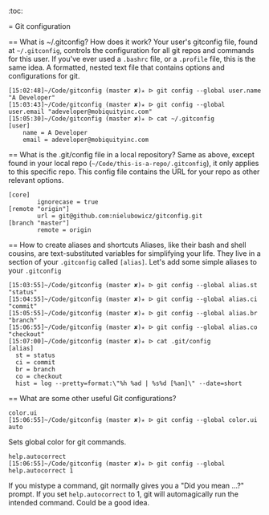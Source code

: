 :toc:

= Git configuration

== What is ~/.gitconfig? How does it work?
Your user's gitconfig file, found at `~/.gitconfig`, controls the configuration for all git repos and commands for this user. If you've ever used a `.bashrc` file, or a `.profile` file, this is the same idea. A formatted, nested text file that contains options and configurations for git.

```
[15:02:48]~/Code/gitconfig (master ✘)✭ ᐅ git config --global user.name "A Developer"
[15:03:43]~/Code/gitconfig (master ✘)✭ ᐅ git config --global user.email "adeveloper@mobiquityinc.com"
[15:05:30]~/Code/gitconfig (master ✘)✭ ᐅ cat ~/.gitconfig
[user]
	name = A Developer
	email = adeveloper@mobiquityinc.com
```

== What is the .git/config file in a local repository?
Same as above, except found in your local repo (`~/Code/this-is-a-repo/.gitconfig`), it only applies to this specific repo. This config file contains the URL for your repo as other relevant options.
```
[core]
        ignorecase = true
[remote "origin"]
        url = git@github.com:nielubowicz/gitconfig.git
[branch "master"]
        remote = origin
```

== How to create aliases and shortcuts
Aliases, like their bash and shell cousins, are text-substituted variables for simplifying your life. They live in a section of your `.gitconfig` called `[alias]`. Let's add some simple aliases to your `.gitconfig`
```
[15:03:55]~/Code/gitconfig (master ✘)✭ ᐅ git config --global alias.st "status"
[15:04:55]~/Code/gitconfig (master ✘)✭ ᐅ git config --global alias.ci "commit"
[15:05:55]~/Code/gitconfig (master ✘)✭ ᐅ git config --global alias.br "branch"
[15:06:55]~/Code/gitconfig (master ✘)✭ ᐅ git config --global alias.co "checkout"
[15:07:00]~/Code/gitconfig (master ✘)✭ ᐅ cat .git/config
[alias]
  st = status
  ci = commit
  br = branch
  co = checkout
  hist = log --pretty=format:\"%h %ad | %s%d [%an]\" --date=short
```

== What are some other useful Git configurations?
```
color.ui
[15:06:55]~/Code/gitconfig (master ✘)✭ ᐅ git config --global color.ui auto
``` 
Sets global color for git commands. 
```
help.autocorrect
[15:06:55]~/Code/gitconfig (master ✘)✭ ᐅ git config --global help.autocorrect 1
```
If you mistype a command, git normally gives you a "Did you mean ...?" prompt. If you set `help.autocorrect` to 1, git will automagically run the intended command. Could be a good idea.

